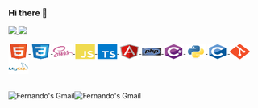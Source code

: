 ### Hi there 👋

<div>
  <a href="https://github.com/fernando-albsilva">
  <img height="200em" src="https://github-readme-stats.vercel.app/api?username=fernando-albsilva&show_icons=true&theme=gotham&include_all_commits=true&count_private=true"/>
  <img height="200em" src="https://github-readme-stats.vercel.app/api/top-langs/?username=fernando-albsilva&layout=compact&langs_count=12&theme=gotham"/>
</div>
<div style="display: inline_block"><br>
  <img align="center" alt="Fernando-HTML" height="30" width="40" src="https://raw.githubusercontent.com/devicons/devicon/master/icons/html5/html5-original.svg">
  <img align="center" alt="Fernando-CSS" height="30" width="40" src="https://raw.githubusercontent.com/devicons/devicon/master/icons/css3/css3-original.svg">
  <img align="center" alt="Fernando-SASS" height="30" width="40" src="https://github.com/devicons/devicon/blob/master/icons/sass/sass-original.svg">
  <img align="center" alt="Fernando-Js" height="30" width="40" src="https://raw.githubusercontent.com/devicons/devicon/master/icons/javascript/javascript-plain.svg">
  <img align="center" alt="Fernando-Ts" height="30" width="40" src="https://raw.githubusercontent.com/devicons/devicon/master/icons/typescript/typescript-plain.svg">
  <img align="center" alt="Fernando-Angular" height="30" width="40" src="https://github.com/devicons/devicon/blob/master/icons/angularjs/angularjs-original.svg">
<!--   <img align="center" alt="Fernando-React" height="30" width="40" src="https://raw.githubusercontent.com/devicons/devicon/master/icons/react/react-original.svg"> -->
   <img align="center" alt="Fernando-Php" height="30" width="40" src="https://github.com/devicons/devicon/blob/master/icons/php/php-original.svg">
   <img align="center" alt="Fernando-Csharp" height="30" width="40" src="https://raw.githubusercontent.com/devicons/devicon/master/icons/csharp/csharp-original.svg">
  <img align="center" alt="Fernando-Python" height="30" width="40" src="https://raw.githubusercontent.com/devicons/devicon/master/icons/python/python-original.svg">
  <img align="center" alt="Fernando-C" height="30" width="40" src="https://github.com/devicons/devicon/blob/master/icons/c/c-original.svg">
  <img align="center" alt="Fernando-Git" height="30" width="40" src="https://github.com/devicons/devicon/blob/master/icons/git/git-original.svg">
    <img align="center" alt="Fernando-Mysql" height="30" width="40" src="https://github.com/devicons/devicon/blob/master/icons/mysql/mysql-original-wordmark.svg">
</div><br>  <br>
  <div>
    <a href="mailto:fernando.albsilva@gmail.com">
      <img align="left" alt="Fernando's Gmail" height="25px" src="https://img.shields.io/badge/-fernando.albsilva@gmail.com-263238?style=flat-     square&labelColor=263238&logo=gmail&logoColor=white&link=mailto:fernando.albsilva@gmail.com" />
    </a>
 <div>
     <div>
      <a href="https://agilitysoftware.com.br/">
        <img align="left" alt="Fernando's Gmail" height="25px" src="https://img.shields.io/static/v1?label=Web%20Site&message=Link&color=blue" />
      </a>
 <div>
   
  
<!--

 https://img.shields.io/static/v1?label=Web%20Site&message=Link&color=blue

**fernando-albsilva/fernando-albsilva** is a ✨ _special_ ✨ repository because its `README.md` (this file) appears on your GitHub profile.
https://github.com/devicons/devicon/blob/master/icons/mysql/mysql-original-wordmark.svg
https://github.com/devicons/devicon/blob/master/icons/git/git-original.svg
https://img.shields.io/badge/Angular-DD0031?style=for-the-badge&logo=angular&logoColor=white
https://github.com/devicons/devicon/blob/master/icons/sass/sass-original.svg
Here are some ideas to get you started:

- 🔭 I’m currently working on ...
- 🌱 I’m currently learning ...
- 👯 I’m looking to collaborate on ...
- 🤔 I’m looking for help with ...
- 💬 Ask me about ...
- 📫 How to reach me: ...
- 😄 Pronouns: ...
- ⚡ Fun fact: ...

   
   <a href="https://www.linkedin.com/in/fernando-albuquerque-65a980193/">
  <img align="left" alt="Fernando's LinkedIN" width="22px" src="https://raw.githubusercontent.com/peterthehan/peterthehan/master/assets/linkedin.svg" />
</a>

-->
